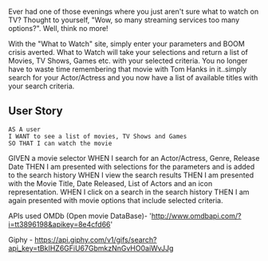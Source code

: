 Ever had one of those evenings where you just aren't sure what to watch on TV? Thought to yourself, "Wow, so many streaming services too many options?". Well, think no more!

With the "What to Watch" site, simply enter your parameters and BOOM crisis averted. What to Watch will take your selections and return a list of Movies, TV Shows, Games etc. with your selected criteria. You no longer have to waste time remembering that movie with Tom Hanks in it..simply search for your Actor/Actress and you now have a list of available titles with your search criteria. 


## User Story

```
AS A user
I WANT to see a list of movies, TV Shows and Games
SO THAT I can watch the movie

```
GIVEN a movie selector 
WHEN I search for an Actor/Actress, Genre, Release Date
THEN I am presented with selections for the parameters and is added to the search history
WHEN I view the search results
THEN I am presented with the Movie Title, Date Released, List of Actors and an icon representation.
WHEN I click on a search in the search history
THEN I am again presented with movie options that include selected criteria.

APIs used 
OMDb (Open movie DataBase)- 'http://www.omdbapi.com/?i=tt3896198&apikey=8e4cfd66'

Giphy - https://api.giphy.com/v1/gifs/search?api_key=tBkIHZ6GFiU67GbmkzNnGvHO0aiWvJJg


